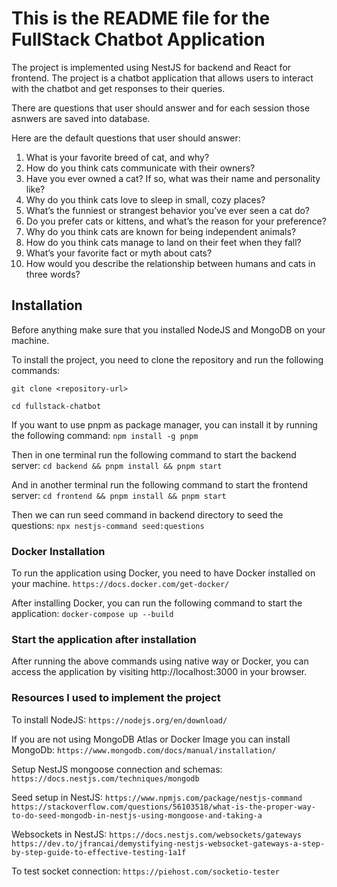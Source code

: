 # This is the README file for the FullStack Chatbot Application

The project is implemented using NestJS for backend and React for frontend. The project is a chatbot application that allows users to interact with the chatbot and get responses to their queries. 

There are questions that user should answer and for each session those asnwers are saved into database.

Here are the default questions that user should answer:
1. What is your favorite breed of cat, and why?
2. How do you think cats communicate with their owners?
3. Have you ever owned a cat? If so, what was their name and personality like?
4. Why do you think cats love to sleep in small, cozy places?
5. What’s the funniest or strangest behavior you’ve ever seen a cat do?
6. Do you prefer cats or kittens, and what’s the reason for your preference?
7. Why do you think cats are known for being independent animals?
8. How do you think cats manage to land on their feet when they fall?
9. What’s your favorite fact or myth about cats?
10. How would you describe the relationship between humans and cats in three words?

## Installation

Before anything make sure that you installed NodeJS and MongoDB on your machine.

To install the project, you need to clone the repository and run the following commands:

```git clone <repository-url>```

```cd fullstack-chatbot```

If you want to use pnpm as package manager, you can install it by running the following command:
```npm install -g pnpm```

Then in one terminal run the following command to start the backend server:
```cd backend && pnpm install && pnpm start```

And in another terminal run the following command to start the frontend server:
```cd frontend && pnpm install && pnpm start```

Then we can run seed command in backend directory to seed the questions:
```npx nestjs-command seed:questions```

### Docker Installation
To run the application using Docker, you need to have Docker installed on your machine.
```https://docs.docker.com/get-docker/```

After installing Docker, you can run the following command to start the application:
```docker-compose up --build```

### Start the application after installation
After running the above commands using native way or Docker, you can access the application by visiting http://localhost:3000 in your browser.


### Resources I used to implement the project

To install NodeJS:
```https://nodejs.org/en/download/```

If you are not using MongoDB Atlas or Docker Image you can install MongoDb:
```https://www.mongodb.com/docs/manual/installation/```

Setup NestJS mongoose connection and schemas:
```https://docs.nestjs.com/techniques/mongodb```

Seed setup in NestJS:
```https://www.npmjs.com/package/nestjs-command```
```https://stackoverflow.com/questions/56103518/what-is-the-proper-way-to-do-seed-mongodb-in-nestjs-using-mongoose-and-taking-a```

Websockets in NestJS:
```https://docs.nestjs.com/websockets/gateways```
```https://dev.to/jfrancai/demystifying-nestjs-websocket-gateways-a-step-by-step-guide-to-effective-testing-1a1f```

To test socket connection:
```https://piehost.com/socketio-tester```
